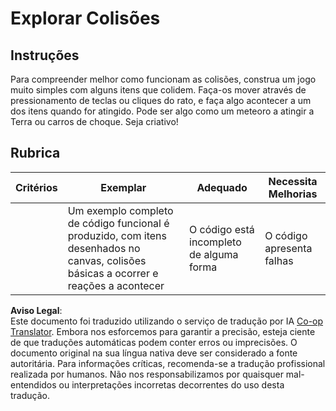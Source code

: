 <!--
CO_OP_TRANSLATOR_METADATA:
{
  "original_hash": "8a0a097b45e7c75a611e2795e4013f16",
  "translation_date": "2025-08-24T12:38:13+00:00",
  "source_file": "6-space-game/4-collision-detection/assignment.md",
  "language_code": "pt"
}
-->
# Explorar Colisões

## Instruções

Para compreender melhor como funcionam as colisões, construa um jogo muito simples com alguns itens que colidem. Faça-os mover através de pressionamento de teclas ou cliques do rato, e faça algo acontecer a um dos itens quando for atingido. Pode ser algo como um meteoro a atingir a Terra ou carros de choque. Seja criativo!

## Rubrica

| Critérios | Exemplar                                                                                                                | Adequado                       | Necessita Melhorias |
| --------- | ----------------------------------------------------------------------------------------------------------------------- | ------------------------------ | ------------------- |
|           | Um exemplo completo de código funcional é produzido, com itens desenhados no canvas, colisões básicas a ocorrer e reações a acontecer | O código está incompleto de alguma forma | O código apresenta falhas |

**Aviso Legal**:  
Este documento foi traduzido utilizando o serviço de tradução por IA [Co-op Translator](https://github.com/Azure/co-op-translator). Embora nos esforcemos para garantir a precisão, esteja ciente de que traduções automáticas podem conter erros ou imprecisões. O documento original na sua língua nativa deve ser considerado a fonte autoritária. Para informações críticas, recomenda-se a tradução profissional realizada por humanos. Não nos responsabilizamos por quaisquer mal-entendidos ou interpretações incorretas decorrentes do uso desta tradução.
